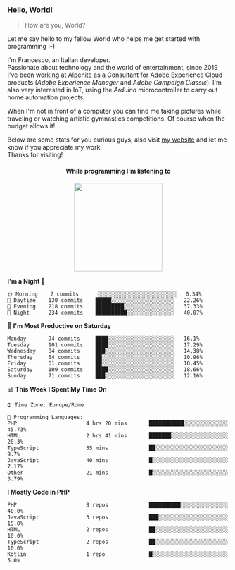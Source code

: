 ### Hello, World!

> How are you, World?

Let me say hello to my fellow World who helps me get started with programming :-)

I'm Francesco, an Italian developer.  
Passionate about technology and the world of entertainment, since 2019 I've been working at [Alpenite](https://www.alpenite.com) as a Consultant for Adobe Experience Cloud products (*Adobe Experience Manager* and *Adobe Campaign Classic*). I'm also very interested in IoT, using the *Arduino* microcontroller to carry out home automation projects.

When I'm not in front of a computer you can find me taking pictures while traveling or watching artistic gymnastics competitions. Of course when the budget allows it!

Below are some stats for you curious guys; also visit [my website](https://www.francescorega.eu) and let me know if you appreciate my work.  
Thanks for visiting!

<div align="center">
  <h4>While programming I'm listening to</h4>
  <a href="https://apps.francescorega.eu/now-playing/11147232609" target="_blank"><img src="https://apps.francescorega.eu/now-playing/11147232609" width="200"></a>
</div>

<!--START_SECTION:waka-->
**I'm a Night 🦉** 

```text
🌞 Morning    2 commits      ░░░░░░░░░░░░░░░░░░░░░░░░░   0.34% 
🌆 Daytime    130 commits    █████░░░░░░░░░░░░░░░░░░░░   22.26% 
🌃 Evening    218 commits    █████████░░░░░░░░░░░░░░░░   37.33% 
🌙 Night      234 commits    ██████████░░░░░░░░░░░░░░░   40.07%

```
📅 **I'm Most Productive on Saturday** 

```text
Monday       94 commits     ████░░░░░░░░░░░░░░░░░░░░░   16.1% 
Tuesday      101 commits    ████░░░░░░░░░░░░░░░░░░░░░   17.29% 
Wednesday    84 commits     ███░░░░░░░░░░░░░░░░░░░░░░   14.38% 
Thursday     64 commits     ██░░░░░░░░░░░░░░░░░░░░░░░   10.96% 
Friday       61 commits     ██░░░░░░░░░░░░░░░░░░░░░░░   10.45% 
Saturday     109 commits    ████░░░░░░░░░░░░░░░░░░░░░   18.66% 
Sunday       71 commits     ███░░░░░░░░░░░░░░░░░░░░░░   12.16%

```


📊 **This Week I Spent My Time On** 

```text
⌚︎ Time Zone: Europe/Rome

💬 Programming Languages: 
PHP                      4 hrs 20 mins       ███████████░░░░░░░░░░░░░░   45.73% 
HTML                     2 hrs 41 mins       ███████░░░░░░░░░░░░░░░░░░   28.3% 
TypeScript               55 mins             ██░░░░░░░░░░░░░░░░░░░░░░░   9.7% 
JavaScript               40 mins             █░░░░░░░░░░░░░░░░░░░░░░░░   7.17% 
Other                    21 mins             █░░░░░░░░░░░░░░░░░░░░░░░░   3.79%

```

**I Mostly Code in PHP** 

```text
PHP                      8 repos             ██████████░░░░░░░░░░░░░░░   40.0% 
JavaScript               3 repos             ███░░░░░░░░░░░░░░░░░░░░░░   15.0% 
HTML                     2 repos             ██░░░░░░░░░░░░░░░░░░░░░░░   10.0% 
TypeScript               2 repos             ██░░░░░░░░░░░░░░░░░░░░░░░   10.0% 
Kotlin                   1 repo              █░░░░░░░░░░░░░░░░░░░░░░░░   5.0%

```



<!--END_SECTION:waka-->
